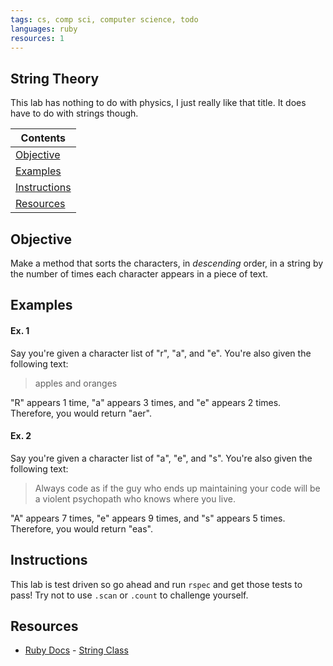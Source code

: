 ```yaml
---
tags: cs, comp sci, computer science, todo
languages: ruby
resources: 1
---
```


## String Theory

This lab has nothing to do with physics, I just really like that title. It does have to do with strings though.

|Contents|
|--------|
|[Objective](#objective)|
|[Examples](#examples)|
|[Instructions](#instructions)|
|[Resources](#resources)|

## Objective

Make a method that sorts the characters, in *descending* order, in a string by the number of times each character appears in a piece of text. 

## Examples

#### Ex. 1

Say you're given a character list of "r", "a", and "e". You're also given the following text:

> apples and oranges

"R" appears 1 time, "a" appears 3 times, and "e" appears 2 times. Therefore, you would return "aer".

#### Ex. 2

Say you're given a character list of "a", "e", and "s". You're also given the following text:

> Always code as if the guy who ends up maintaining your code 
> will be a violent psychopath who knows where you live.

"A" appears 7 times, "e" appears 9 times, and "s" appears 5 times. Therefore, you would return "eas".

## Instructions

This lab is test driven so go ahead and run `rspec` and get those tests to pass! Try not to use `.scan` or `.count` to challenge yourself.


## Resources
* [Ruby Docs](http://www.ruby-doc.org/) - [String Class](http://www.ruby-doc.org/core-2.1.2/String.html)
